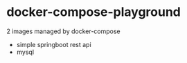 # docker-compose-playground

2 images managed by docker-compose
- simple springboot rest api
- mysql
